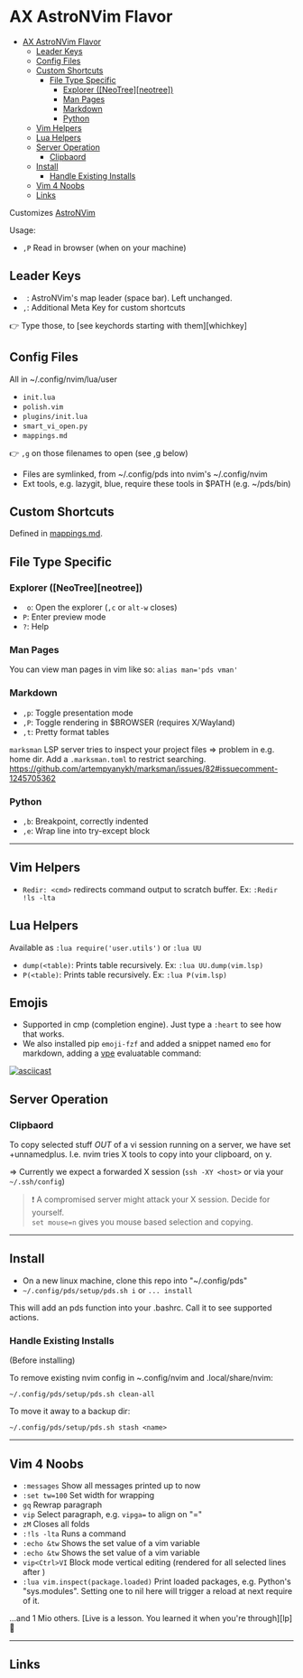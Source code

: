 # AX AstroNVim Flavor

<!--toc:start-->

- [AX AstroNVim Flavor](#ax-astronvim-flavor)
  - [Leader Keys](#leader-keys)
  - [Config Files](#config-files)
  - [Custom Shortcuts](#custom-shortcuts)
    - [File Type Specific](#file-type-specific)
      - [Explorer ([NeoTree][neotree])](#explorer-neotreeneotree)
      - [Man Pages](#man-pages)
      - [Markdown](#markdown)
      - [Python](#python)
  - [Vim Helpers](#vim-helpers)
  - [Lua Helpers](#lua-helpers)
  - [Server Operation](#server-operation)
    - [Clipbaord](#clipbaord)
  - [Install](#install)
    - [Handle Existing Installs](#handle-existing-installs)
  - [Vim 4 Noobs](#vim-4-noobs)
  - [Links](#links)
  <!--toc:end-->

Customizes [AstroNVim](https://github.com/AstroNvim/AstroNvim)

Usage:

- `,P` Read in browser (when on your machine)

## Leader Keys

- ` `: AstroNVim's map leader (space bar). Left unchanged.
- `,`: Additional Meta Key for custom shortcuts

👉 Type those, to [see keychords starting with them][whichkey]

## Config Files

All in ~/.config/nvim/lua/user

- `init.lua`
- `polish.vim`
- `plugins/init.lua`
- `smart_vi_open.py`
- `mappings.md`

👉 `,g` on those filenames to open (see ,g below)

- Files are symlinked, from ~/.config/pds into nvim's ~/.config/nvim
- Ext tools, e.g. lazygit, blue, require these tools in $PATH (e.g. ~/pds/bin)

## Custom Shortcuts

Defined in [mappings.md](./mappings.md).

## File Type Specific

### Explorer ([NeoTree][neotree])

- ` o`: Open the explorer (`,c` or `alt-w` closes)
- `P`: Enter preview mode
- `?`: Help

### Man Pages

You can view man pages in vim like so: `alias man='pds vman'`

### Markdown

- `,p`: Toggle presentation mode
- `,P`: Toggle rendering in $BROWSER (requires X/Wayland)
- `,t`: Pretty format tables

`marksman` LSP server tries to inspect your project files => problem in e.g. home dir.
Add a `.marksman.toml` to restrict searching.  
https://github.com/artempyanykh/marksman/issues/82#issuecomment-1245705362

### Python

- `,b`: Breakpoint, correctly indented
- `,e`: Wrap line into try-except block

---

## Vim Helpers

- `Redir: <cmd>` redirects command output to scratch buffer. Ex: `:Redir !ls -lta`

## Lua Helpers

Available as `:lua require('user.utils')` or `:lua UU`

- `dump(<table)`: Prints table recursively. Ex: `:lua UU.dump(vim.lsp)`
- `P(<table)`: Prints table recursively. Ex: `:lua P(vim.lsp)`

## Emojis

- Supported in cmp (completion engine). Just type a `:heart` to see how that works.
- We also installed pip `emoji-fzf` and added a snippet named `emo` for markdown, adding a
  [vpe][vpe] evaluatable command:

[![asciicast](https://asciinema.org/a/3mL2iYDkMx6bKrgcYpdgXoClr.svg)](https://asciinema.org/a/3mL2iYDkMx6bKrgcYpdgXoClr)

## Server Operation

### Clipbaord

To copy selected stuff _OUT_ of a vi session running on a server, we have set +unnamedplus. I.e.
nvim tries X tools to copy into your clipboard, on y.

=> Currently we expect a forwarded X session (`ssh -XY <host>` or via your `~/.ssh/config`)

> ❗ A compromised server might attack your X session. Decide for yourself.  
> `set mouse=n` gives you mouse based selection and copying.

---

## Install

- On a new linux machine, clone this repo into "~/.config/pds"
- `~/.config/pds/setup/pds.sh i` or `... install`

This will add an pds function into your .bashrc. Call it to see supported actions.

### Handle Existing Installs

(Before installing)

To remove existing nvim config in ~.config/nvim and .local/share/nvim:

`~/.config/pds/setup/pds.sh clean-all`

To move it away to a backup dir:

`~/.config/pds/setup/pds.sh stash <name>`

---

## Vim 4 Noobs

- `:messages` Show all messages printed up to now
- `:set tw=100` Set width for wrapping
- `gq` Rewrap paragraph
- `vip` Select paragraph, e.g. `vipga=` to align on "="
- `zM` Closes all folds
- `:!ls -lta` Runs a command
- `:echo &tw` Shows the set value of a vim variable
- `:echo &tw` Shows the set value of a vim variable
- `vip<Ctrl>VI` Block mode vertical editing (rendered for all selected lines after <ESC>)
- `:lua vim.inspect(package.loaded)` Print loaded packages, e.g. Python's "sys.modules".
  Setting one to nil here will trigger a reload at next require of it.

...and 1 Mio others. [Live is a lesson. You learned it when you're through][lp] 🥲

---

## Links

[vpe]: https://github.com/axiros/vpe
